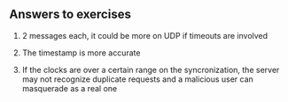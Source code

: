 ## Answers to exercises

1. 2 messages each, it could be more on UDP if timeouts are involved

2. The timestamp is more accurate

3. If the clocks are over a certain range on the syncronization, the server may not recognize duplicate requests and a malicious user can masquerade as a real one
